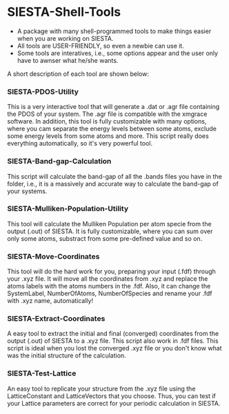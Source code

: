 # SIESTA-Shell-Tools
- A package with many shell-programmed tools to make things easier when you are working on SIESTA. 
- All tools are USER-FRIENDLY, so even a newbie can use it. 
- Some tools are interatives, i.e., some options appear and the user only have to awnser what he/she wants.
 
 A short description of each tool are shown below:

### SIESTA-PDOS-Utility
This is a very interactive tool that will generate a .dat or .agr file containing the PDOS of your system. The .agr file is compatible with the xmgrace software. In addition, this tool is fully customizable with many options, where you cam separate the energy levels between some atoms, exclude some energy levels from some atoms and more. This script really does everything automatically, so it's very powerful tool.

### SIESTA-Band-gap-Calculation
This script will calculate the band-gap of all the .bands files you have in the folder, i.e., it is a massively and accurate way to calculate the band-gap of your systems.

### SIESTA-Mulliken-Population-Utility
This tool will calculate the Mulliken Population per atom specie from the output (.out) of SIESTA. It is fully customizable, where you can sum over only some atoms, substract from some pre-defined value and so on.

### SIESTA-Move-Coordinates
This tool will do the hard work for you, preparing your input (.fdf) through your .xyz file. It will move all the coordinates from .xyz and replace the atoms labels with the atoms numbers in the .fdf. Also, it can change the SystemLabel, NumberOfAtoms, NumberOfSpecies and rename your .fdf with .xyz name, automatically!

### SIESTA-Extract-Coordinates
A easy tool to extract the initial and final (converged) coordinates from the output (.out) of SIESTA to a .xyz file. This script also work in .fdf files. This script is ideal when you lost the converged .xyz file or you don't know what was the initial structure of the calculation.

### SIESTA-Test-Lattice
An easy tool to replicate your structure from the .xyz file using the LatticeConstant and LatticeVectors that you choose. Thus, you can test if your Lattice parameters are correct for your periodic calculation in SIESTA.
